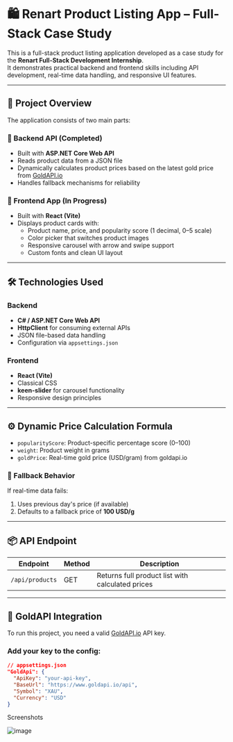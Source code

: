 # 🛍️ Renart Product Listing App – Full-Stack Case Study

This is a full-stack product listing application developed as a case study for the **Renart Full-Stack Development Internship**.  
It demonstrates practical backend and frontend skills including API development, real-time data handling, and responsive UI features.

---

## 🚀 Project Overview

The application consists of two main parts:

### 🧩 Backend API (Completed)
- Built with **ASP.NET Core Web API**
- Reads product data from a JSON file
- Dynamically calculates product prices based on the latest gold price from [GoldAPI.io](https://www.goldapi.io/)
- Handles fallback mechanisms for reliability

### 🎨 Frontend App (In Progress)
- Built with **React (Vite)**
- Displays product cards with:
  - Product name, price, and popularity score (1 decimal, 0–5 scale)
  - Color picker that switches product images
  - Responsive carousel with arrow and swipe support
  - Custom fonts and clean UI layout

---

## 🛠️ Technologies Used

### Backend
- **C# / ASP.NET Core Web API**
- **HttpClient** for consuming external APIs
- JSON file-based data handling
- Configuration via `appsettings.json`

### Frontend
- **React (Vite)**
- Classical CSS
- **keen-slider** for carousel functionality
- Responsive design principles

---

## ⚙️ Dynamic Price Calculation Formula



- `popularityScore`: Product-specific percentage score (0–100)
- `weight`: Product weight in grams
- `goldPrice`: Real-time gold price (USD/gram) from goldapi.io

### 🔁 Fallback Behavior
If real-time data fails:
1. Uses previous day's price (if available)
2. Defaults to a fallback price of **100 USD/g**

---

## 📦 API Endpoint

| Endpoint         | Method | Description                          |
|------------------|--------|--------------------------------------|
| `/api/products`  | GET    | Returns full product list with calculated prices |

---

## 🔐 GoldAPI Integration

To run this project, you need a valid [GoldAPI.io](https://www.goldapi.io/) API key.

### Add your key to the config:
```json
// appsettings.json
"GoldApi": {
  "ApiKey": "your-api-key",
  "BaseUrl": "https://www.goldapi.io/api",
  "Symbol": "XAU",
  "Currency": "USD"
}
```
Screenshots

![image](https://github.com/user-attachments/assets/f6b02a18-bade-490b-b267-0980dfdd8343)

